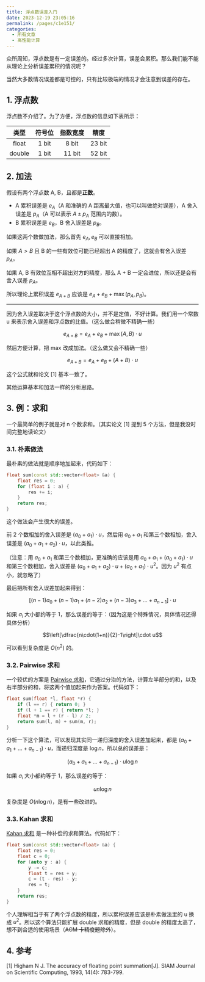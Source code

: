 ```yaml
---
title: 浮点数误差入门
date: 2023-12-19 23:05:16
permalink: /pages/c1e151/
categories:
  - 所有文章
  - 高性能计算
---
```


众所周知，浮点数是有一定误差的。经过多次计算，误差会累积。那么我们能不能从理论上分析误差累积的情况呢？

当然大多数情况误差都是可控的，只有比较极端的情况才会注意到误差的存在。

## 1. 浮点数

浮点数不介绍了。为了方便，浮点数的信息如下表所示：

| 类型  | 符号位 | 指数宽度 |  精度  |
| :---: | :----: | :------: | :----: |
| float  | 1 bit  |  8 bit   | 23 bit |
| double  | 1 bit  |  11 bit  | 52 bit |

## 2. 加法

假设有两个浮点数 A, B，且都是**正数**。

- A 累积误差是 $e_A$（A 和准确的 A 距离最大值，也可以叫做绝对误差），A 舍入误差是 $p_A$（A 可以表示 $A \pm p_A$ 范围内的数）。
- B 累积误差是 $e_B$，B 舍入误差是 $p_B$。

如果这两个数做加法，那么首先 $e_A, e_B$ 可以直接相加。

如果 $A > B$ 且 B 的一些有效位可能已经超出 A 的精度了，这就会有舍入误差 $p_A$。

如果 A, B 有效位互相不超出对方的精度，那么 A + B 一定会进位，所以还是会有舍入误差 $p_A$。

所以理论上累积误差 $e_{A+B}$ 应该是 $e_A+e_B+\max(p_A, p_B)$。

***

因为舍入误差取决于这个浮点数的大小，并不是定值，不好计算。我们用一个常数 u 来表示舍入误差和浮点数的比值。（这么做会稍微不精确一些）

$$e_{A+B}=e_A+e_B+\max(A, B)\cdot u$$

然后方便计算，把 max 改成加法。（这么做又会不精确一些）

$$e_{A+B}=e_A+e_B+(A+B)\cdot u$$

这个公式就和论文 [1] 基本一致了。

其他运算基本和加法一样的分析思路。

## 3. 例：求和

一个最简单的例子就是对 n 个数求和。（其实论文 [1] 提到 5 个方法，但是我没时间完整地读论文）

### 3.1. 朴素做法

最朴素的做法就是顺序地加起来，代码如下：

```cpp
float sum(const std::vector<float> &a) {
    float res = 0;
    for (float i : a) {
        res += i;
    }
    return res;
}
```

这个做法会产生很大的误差。

前 2 个数相加的舍入误差是 $(a_0+a_1)\cdot u$，然后用 $a_0+a_1$ 和第三个数相加，舍入误差是 $(a_0+a_1+a_2)\cdot u$，以此类推。

（注意：用 $a_0+a_1$ 和第三个数相加，更准确的应该是用 $a_0+a_1+(a_0+a_1)\cdot u$ 和第三个数相加，舍入误差是 $(a_0+a_1+a_2)\cdot u + (a_0+a_1)\cdot u^2$。因为 $u^2$ 有点小，就忽略了）

最后把所有舍入误差加起来得到：

$$\left[(n-1)a_0+(n-1)a_1+(n-2)a_2+(n-3)a_3+\ldots+a_{n-1}\right]\cdot u$$

如果 $a_i$ 大小都约等于 1，那么误差约等于：（因为这是个特殊情况，具体情况还得具体分析）

$$\left[\dfrac{n\cdot(1+n)}{2}-1\right]\cdot u$$

可以看到复杂度是 $O(n^2)$ 的。

### 3.2. Pairwise 求和

一个较优的方案是 [Pairwise 求和](https://en.wikipedia.org/wiki/Pairwise_summation)，它通过分治的方法，计算左半部分的和，以及右半部分的和，将这两个值加起来作为答案。代码如下：

```cpp
float sum(float *l, float *r) {
    if (l == r) { return 0; }
    if (l + 1 == r) { return *l; }
    float *m = l + (r - l) / 2;
    return sum(l, m) + sum(m, r);
}
```

分析一下这个算法，可以发现其实同一递归深度的舍入误差加起来，都是 $(a_0+a_1+...+a_{n-1})\cdot u$，而递归深度是 $\log n$，所以总的误差是：

$$(a_0+a_1+...+a_{n-1})\cdot u\log n$$

如果 $a_i$ 大小都约等于 1，那么误差约等于：

$$un\log n$$

复杂度是 $O(n\log n)$，是有一些改进的。

### 3.3. Kahan 求和

[Kahan 求和](https://en.wikipedia.org/wiki/Kahan_summation_algorithm) 是一种补偿的求和算法。代码如下：

```cpp
float sum(const std::vector<float> &a) {
    float res = 0;
    float c = 0;
    for (auto y : a) {
        y -= c;
        float t = res + y;
        c = (t - res) - y;
        res = t;
    }
    return res;
}
```

个人理解相当于有了两个浮点数的精度，所以累积误差应该是朴素做法里的 u 换成 $u^2$。所以这个算法只能扩展 double 求和的精度，但是 double 的精度太高了，想不到合适的使用场景（~~ACM 卡精度题除外~~）。

## 4. 参考

[1] Higham N J. The accuracy of floating point summation[J]. SIAM Journal on Scientific Computing, 1993, 14(4): 783-799.
